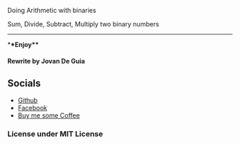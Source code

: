 Doing Arithmetic with binaries

Sum, Divide, Subtract, Multiply two binary numbers

---

\***\*Enjoy\*\***

#### Rewrite by Jovan De Guia

## Socials

- [Github](https://github.com/jxmked)
- [Facebook](https://www.facebook.com/deguia25)
- [Buy me some Coffee](https://www.buymeacoffee.com/jxmked)

### License under MIT License
